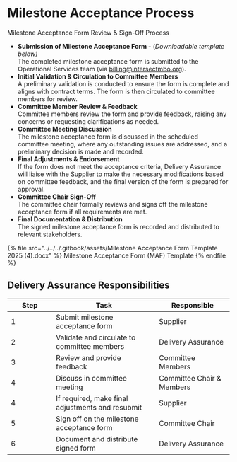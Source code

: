 # Milestone Acceptance Process

Milestone Acceptance Form Review & Sign-Off Process

* **Submission of Milestone Acceptance Form -** (_Downloadable template below)_\
  The completed milestone acceptance form is submitted to the Operational Services team (via [billing@intersectmbo.org](mailto:billing@intersectmbo.org)).
* **Initial Validation & Circulation to Committee Members**\
  A preliminary validation is conducted to ensure the form is complete and aligns with contract terms. The form is then circulated to committee members for review.
* **Committee Member Review & Feedback**\
  Committee members review the form and provide feedback, raising any concerns or requesting clarifications as needed.
* **Committee Meeting Discussion**\
  The milestone acceptance form is discussed in the scheduled committee meeting, where any outstanding issues are addressed, and a preliminary decision is made and recorded.
* **Final Adjustments & Endorsement**\
  If the form does not meet the acceptance criteria, Delivery Assurance will liaise with the Supplier to make the necessary modifications based on committee feedback, and the final version of the form is prepared for approval.
* **Committee Chair Sign-Off**\
  The committee chair formally reviews and signs off the milestone acceptance form if all requirements are met.
* F**inal Documentation & Distribution**\
  The signed milestone acceptance form is recorded and distributed to relevant stakeholders.

{% file src="../../../.gitbook/assets/Milestone Acceptance Form Template 2025 (4).docx" %}
Milestone Acceptance Form (MAF) Template
{% endfile %}

## &#x20;Delivery Assurance Responsibilities&#x20;

<table><thead><tr><th width="86" data-type="number">Step</th><th>Task</th><th>Responsible</th></tr></thead><tbody><tr><td>1</td><td>Submit milestone acceptance form</td><td>Supplier</td></tr><tr><td>2</td><td>Validate and circulate to committee members</td><td>Delivery Assurance</td></tr><tr><td>3</td><td>Review and provide feedback</td><td>Committee Members</td></tr><tr><td>4</td><td>Discuss in committee meeting</td><td>Committee Chair &#x26; Members</td></tr><tr><td>4</td><td>If required, make final adjustments and resubmit</td><td>Supplier</td></tr><tr><td>5</td><td>Sign off on the milestone acceptance form</td><td>Committee Chair</td></tr><tr><td>6</td><td>Document and distribute signed form</td><td>Delivery Assurance</td></tr></tbody></table>
